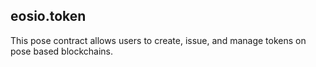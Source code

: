 eosio.token
-----------

This pose contract allows users to create, issue, and manage tokens on
pose based blockchains.


